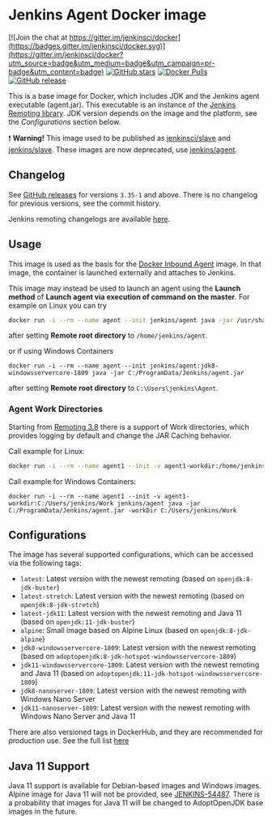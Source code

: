 Jenkins Agent Docker image
===

[![Join the chat at https://gitter.im/jenkinsci/docker](https://badges.gitter.im/jenkinsci/docker.svg)](https://gitter.im/jenkinsci/docker?utm_source=badge&utm_medium=badge&utm_campaign=pr-badge&utm_content=badge)
[![GitHub stars](https://img.shields.io/github/stars/jenkinsci/docker-agent?label=GitHub%20stars)](https://github.com/jenkinsci/docker-agent)
[![Docker Pulls](https://img.shields.io/docker/pulls/jenkins/agent.svg)](https://hub.docker.com/r/jenkins/agent/)
[![GitHub release](https://img.shields.io/github/release/jenkinsci/docker-agent.svg?label=changelog)](https://github.com/jenkinsci/docker-agent/releases/latest)

This is a base image for Docker, which includes JDK and the Jenkins agent executable (agent.jar).
This executable is an instance of the [Jenkins Remoting library](https://github.com/jenkinsci/remoting).
JDK version depends on the image and the platform, see the _Configurations_ section below.

:exclamation: **Warning!** This image used to be published as [jenkinsci/slave](https://hub.docker.com/r/jenkinsci/slave/) and [jenkins/slave](https://hub.docker.com/r/jenkins/slave/). 
These images are now deprecated, use [jenkins/agent](https://hub.docker.com/r/jenkins/agent/).

## Changelog

See [GitHub releases](https://github.com/jenkinsci/docker-agent/releases) for versions `3.35-1` and above.
There is no changelog for previous versions, see the commit history.

Jenkins remoting changelogs are available [here](https://github.com/jenkinsci/remoting/releases).

## Usage

This image is used as the basis for the [Docker Inbound Agent](https://github.com/jenkinsci/docker-inbound-agent/) image.
In that image, the container is launched externally and attaches to Jenkins.

This image may instead be used to launch an agent using the **Launch method** of **Launch agent via execution of command on the master**. For example on Linux you can try

```sh
docker run -i --rm --name agent --init jenkins/agent java -jar /usr/share/jenkins/agent.jar
```

after setting **Remote root directory** to `/home/jenkins/agent`.

or if using Windows Containers

```
docker run -i --rm --name agent --init jenkins/agent:jdk8-windowsservercore-1809 java -jar C:/ProgramData/Jenkins/agent.jar
```

after setting **Remote root directory** to `C:\Users\jenkins\Agent`.


### Agent Work Directories

Starting from [Remoting 3.8](https://github.com/jenkinsci/remoting/blob/master/CHANGELOG.md#38) there is a support of Work directories, 
which provides logging by default and change the JAR Caching behavior.

Call example for Linux:

```sh
docker run -i --rm --name agent1 --init -v agent1-workdir:/home/jenkins/agent jenkins/agent java -jar /usr/share/jenkins/agent.jar -workDir /home/jenkins/agent
```

Call example for Windows Containers:

```
docker run -i --rm --name agent1 --init -v agent1-workdir:C:/Users/jenkins/Work jenkins/agent java -jar C:/ProgramData/Jenkins/agent.jar -workDir C:/Users/jenkins/Work
```

## Configurations

The image has several supported configurations, which can be accessed via the following tags:

* `latest`: Latest version with the newest remoting (based on `openjdk:8-jdk-buster`)
* `latest-stretch`: Latest version with the newest remoting (based on `openjdk:8-jdk-stretch`)
* `latest-jdk11`: Latest version with the newest remoting and Java 11 (based on `openjdk:11-jdk-buster`)
* `alpine`: Small image based on Alpine Linux (based on `openjdk:8-jdk-alpine`)
* `jdk8-windowsservercore-1809`: Latest version with the newest remoting (based on `adoptopenjdk:8-jdk-hotspot-windowsservercore-1809`)
* `jdk11-windowsservercore-1809`: Latest version with the newest remoting and Java 11 (based on `adoptopenjdk:11-jdk-hotspot-windowsservercore-1809`)
* `jdk8-nanoserver-1809`: Latest version with the newest remoting with Windows Nano Server
* `jdk11-nanoserver-1809`: Latest version with the newest remoting with Windows Nano Server and Java 11

There are also versioned tags in DockerHub, and they are recommended for production use.
See the full list [here](https://hub.docker.com/r/jenkins/agent/tags)

## Java 11 Support

Java 11 support is available for Debian-based images and Windows images.
Alpine image for Java 11 will not be provided, see [JENKINS-54487](https://issues.jenkins-ci.org/browse/JENKINS-54487).
There is a probability that images for Java 11 will be changed to AdoptOpenJDK base images in the future.
